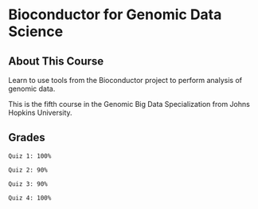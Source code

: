 # Bioconductor for Genomic Data Science

## About This Course

Learn to use tools from the Bioconductor project to perform analysis of genomic data. 

This is the fifth course in the Genomic Big Data Specialization from Johns Hopkins University.

## Grades
```
Quiz 1: 100%

Quiz 2: 90%

Quiz 3: 90%

Quiz 4: 100%
